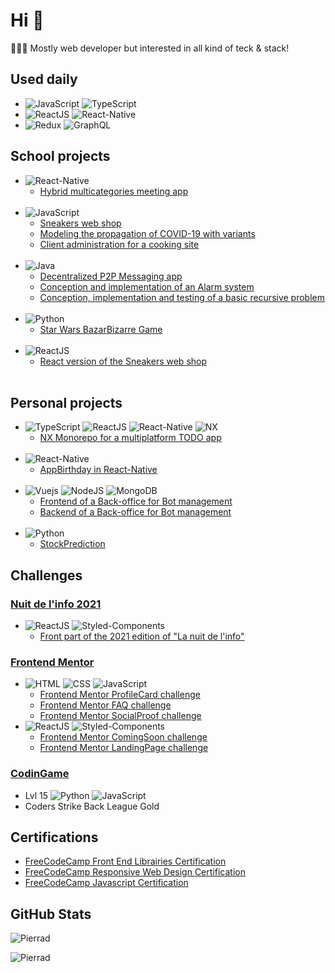 # Hi 👋

👨🏻‍💻 Mostly web developer but interested in all kind of teck & stack! 

## Used daily

- <img src="https://img.shields.io/badge/JavaScript-F7DF1E?style=flat&logo=javascript&logoColor=black" alt="JavaScript" /> <img src="https://img.shields.io/badge/TypeScript-007ACC?style=flat&logo=typescript&logoColor=white" alt="TypeScript" />
- <img src="https://img.shields.io/badge/React-20232A?style=flat&logo=react&logoColor=61DAFB" alt="ReactJS" /> <img src="https://img.shields.io/badge/React_Native-20232A?style=flat&logo=react&logoColor=61DAFB" alt="React-Native" />
- <img src="https://img.shields.io/badge/Redux-593D88?style=flat&logo=redux&logoColor=white" alt="Redux" /> <img src="https://img.shields.io/badge/-GraphQL-E10098?style=flat&logo=graphql&logoColor=white" alt="GraphQL" />

## School projects

- <img src="https://img.shields.io/badge/React_Native-20232A?style=flat&logo=react&logoColor=61DAFB" alt="React-Native" /> <br/> 
  - <a href="https://github.com/Pierrad/Tandur-Meeting-App"> Hybrid multicategories meeting app </a><br/><br/>
- <img src="https://img.shields.io/badge/JavaScript-F7DF1E?style=flat&logo=javascript&logoColor=black" alt="JavaScript" /> <br/>
  - <a href="https://github.com/Pierrad/SneakersApp"> Sneakers web shop </a>  
  - <a href="https://github.com/nexus9111/modelisation"> Modeling the propagation of COVID-19 with variants </a>
  - <a href="https://github.com/Pierrad/Client-administration"> Client administration for a cooking site </a><br/><br/>
- <img src="https://img.shields.io/badge/Java-ED8B00?style=flat&logo=java&logoColor=white" alt="Java"/> <br/>
  - <a href="https://github.com/Pierrad/DecentralizedChatApp">Decentralized P2P Messaging app</a><br/>
  - <a href="https://github.com/Pierrad/CPOO---TD">Conception and implementation of an Alarm system</a><br>
  - <a href="https://github.com/Pierrad/CPOO-Bonus">Conception, implementation and testing of a basic recursive problem</a><br/><br/>
- <img src="https://img.shields.io/badge/Python-3776AB?style=flat&logo=python&logoColor=white" alt="Python" /> <br/>
  - <a href="https://github.com/Pierrad/Programmation/tree/master/Python/BazarBizarre"> Star Wars BazarBizarre Game</a><br/><br/>
- <img src="https://img.shields.io/badge/React-20232A?style=flat&logo=react&logoColor=61DAFB" alt="ReactJS" /> <br/>
  - <a href="https://github.com/Pierrad/SneakersReactApp"> React version of the Sneakers web shop </a><br/><br/>

## Personal projects

- <img src="https://img.shields.io/badge/TypeScript-007ACC?style=flat&logo=typescript&logoColor=white" alt="TypeScript" /> <img src="https://img.shields.io/badge/React-20232A?style=flat&logo=react&logoColor=61DAFB" alt="ReactJS" /> <img src="https://img.shields.io/badge/React_Native-20232A?style=flat&logo=react&logoColor=61DAFB" alt="React-Native" /> <img src="https://img.shields.io/badge/nx-143055?style=flat&logo=nx&logoColor=white" alt="NX" />
  - <a href="https://github.com/Pierrad/TodoProject">NX Monorepo for a multiplatform TODO app</a> <br /><br />
- <img src="https://img.shields.io/badge/React_Native-20232A?style=flat&logo=react&logoColor=61DAFB" alt="React-Native" /> <br/> 
  - <a href="https://github.com/Pierrad/AppBirthday">AppBirthday in React-Native</a> <br /> <br />
- <img src="https://img.shields.io/badge/vuejs-%2335495e.svg?style=flat&logo=vuedotjs&logoColor=%234FC08D" alt="Vuejs" /> <img src="https://img.shields.io/badge/node.js-6DA55F?style=flat&logo=node.js&logoColor=white" alt="NodeJS" /> <img src="https://img.shields.io/badge/MongoDB-%234ea94b.svg?style=flat&logo=mongodb&logoColor=white" alt="MongoDB" />  <br />
  - <a href="https://github.com/Pierrad/BotBackOfficeFront">Frontend of a Back-office for Bot management</a>
  - <a href="https://github.com/Pierrad/BotBackOfficeBack">Backend of a Back-office for Bot management</a> <br /> <br />
- <img src="https://img.shields.io/badge/Python-3776AB?style=flat&logo=python&logoColor=white" alt="Python" /> <br/>
  - <a href="https://github.com/Pierrad/IA_Python/tree/master/Stock_Prediction">StockPrediction</a> 

## Challenges

### <a href="https://www.nuitdelinfo.com/"> Nuit de l'info 2021 </a>
  - <img src="https://img.shields.io/badge/React-20232A?style=flat&logo=react&logoColor=61DAFB" alt="ReactJS" /> <img src="https://img.shields.io/badge/styled--components-DB7093?style=flat&logo=styled-components&logoColor=white" alt="Styled-Components" />
    - <a href="https://github.com/Pierrad/NDI-2021-Front">Front part of the 2021 edition of "La nuit de l'info"</a>

### <a href="https://www.frontendmentor.io/challenges"> Frontend Mentor </a>
  - <img src="https://img.shields.io/badge/HTML5-E34F26?style=flat&logo=html5&logoColor=white" alt="HTML" /> <img src="https://img.shields.io/badge/CSS3-1572B6?style=flat&logo=css3&logoColor=white" alt="CSS" /> <img src="https://img.shields.io/badge/JavaScript-F7DF1E?style=flat&logo=javascript&logoColor=black" alt="JavaScript" />
    - <a href="https://github.com/Pierrad/FrontendMentor_ProfileCard"> Frontend Mentor ProfileCard challenge </a>
    - <a href="https://github.com/Pierrad/FrontendMentor_FAQ"> Frontend Mentor FAQ challenge </a>
    - <a href="https://github.com/Pierrad/FrontendMentor_SocialProof"> Frontend Mentor SocialProof challenge </a>
  - <img src="https://img.shields.io/badge/React-20232A?style=flat&logo=react&logoColor=61DAFB" alt="ReactJS" /> <img src="https://img.shields.io/badge/styled--components-DB7093?style=flat&logo=styled-components&logoColor=white" alt="Styled-Components" />
    - <a href="https://github.com/Pierrad/FrontendMentor_ComingSoon"> Frontend Mentor ComingSoon challenge </a>
    - <a href="https://github.com/Pierrad/FrontendMentor_LandingPage"> Frontend Mentor LandingPage challenge </a>

### <a href="https://www.codingame.com/profile/e39c47b6d62de02097ac0e23966fbd203133923"> CodinGame </a>
  - Lvl 15 <img src="https://img.shields.io/badge/Python-3776AB?style=flat&logo=python&logoColor=white" alt="Python" /> <img src="https://img.shields.io/badge/JavaScript-F7DF1E?style=flat&logo=javascript&logoColor=black" alt="JavaScript" />
  - Coders Strike Back League Gold

## Certifications
  - <a href="https://github.com/Pierrad/FreeCodeCamp_ReactJS"> FreeCodeCamp Front End Librairies Certification </a><br>
  - <a href="https://github.com/Pierrad/FreeCodeCamp_HTML_CSS"> FreeCodeCamp Responsive Web Design Certification </a>
  - <a href="https://github.com/Pierrad/FreeCodeCamp_JavaScript"> FreeCodeCamp Javascript Certification </a>


## GitHub Stats
<p><img  src="https://github-readme-stats.vercel.app/api?username=Pierrad&show_icons=true&locale=en&theme=radical" alt="Pierrad" /></p>  

<p><img src="https://github-readme-streak-stats.herokuapp.com/?user=Pierrad&theme=radical&hide_border=false" alt="Pierrad" /></p>

